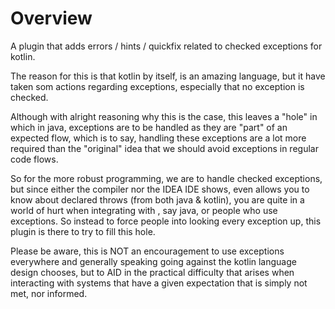 # Overview

A plugin that adds errors / hints / quickfix related to checked exceptions for kotlin.

The reason for this is that kotlin by itself, is an amazing language, but it have taken som actions regarding
exceptions, especially that no exception is checked.

Although with alright reasoning why this is the case, this leaves a "hole" in which in java, exceptions are to be
handled as they are "part" of an expected flow, which is to say, handling these exceptions are a lot more required than
the "original" idea that we should avoid exceptions in regular code flows.

So for the more robust programming, we are to handle checked exceptions, but since either the compiler nor the IDEA IDE
shows, even allows you to know about declared throws (from both java & kotlin), you are quite in a world of hurt when
integrating with , say java, or people who use exceptions. So instead to force people into looking every exception up,
this plugin is there to try to fill this hole.

Please be aware, this is NOT an encouragement to use exceptions everywhere and generally speaking going against the
kotlin language design chooses, but to AID in the practical difficulty that arises when interacting with systems that
have a given expectation that is simply not met, nor informed.
 


